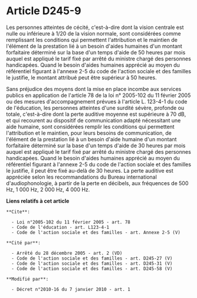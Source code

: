# Article D245-9

Les personnes atteintes de cécité, c'est-à-dire dont la vision centrale est nulle ou inférieure à 1/20 de la vision normale,
sont considérées comme remplissant les conditions qui permettent l'attribution et le maintien de l'élément de la prestation
lié à un besoin d'aides humaines d'un montant forfaitaire déterminé sur la base d'un temps d'aide de 50 heures par mois
auquel est appliqué le tarif fixé par arrêté du ministre chargé des personnes handicapées. Quand le besoin d'aides humaines
apprécié au moyen du référentiel figurant à l'annexe 2-5 du code de l'action sociale et des familles le justifie, le montant
attribué peut être supérieur à 50 heures. 

Sans préjudice des moyens dont la mise en place incombe aux services publics en application de l'article 78 de la loi n°
2005-102 du 11 février 2005 ou des mesures d'accompagnement prévues à l'article L. 123-4-1 du code de l'éducation, les
personnes atteintes d'une surdité sévère, profonde ou totale, c'est-à-dire dont la perte auditive moyenne est supérieure à 70
dB, et qui recourent au dispositif de communication adapté nécessitant une aide humaine, sont considérées remplir les
conditions qui permettent l'attribution et le maintien, pour leurs besoins de communication, de l'élément de la prestation
lié à un besoin d'aide humaine d'un montant forfaitaire déterminé sur la base d'un temps d'aide de 30 heures par mois auquel
est appliqué le tarif fixé par arrêté du ministre chargé des personnes handicapées. Quand le besoin d'aides humaines apprécié
au moyen du référentiel figurant à l'annexe 2-5 du code de l'action sociale et des familles le justifie, il peut être fixé
au-delà de 30 heures. La perte auditive est appréciée selon les recommandations du Bureau international d'audiophonologie, à
partir de la perte en décibels, aux fréquences de 500 Hz, 1 000 Hz, 2 000 Hz, 4 000 Hz.

**Liens relatifs à cet article**

	**Cite**:

	  - Loi n°2005-102 du 11 février 2005 - art. 78
	  - Code de l'éducation - art. L123-4-1
	  - Code de l'action sociale et des familles - art. Annexe 2-5 (V)

	**Cité par**:

	  - Arrêté du 28 décembre 2005 - art. 2 (VD)
	  - Code de l'action sociale et des familles - art. D245-27 (V)
	  - Code de l'action sociale et des familles - art. D245-31 (V)
	  - Code de l'action sociale et des familles - art. D245-58 (V)

	**Modifié par**:

	  - Décret n°2010-16 du 7 janvier 2010 - art. 1

